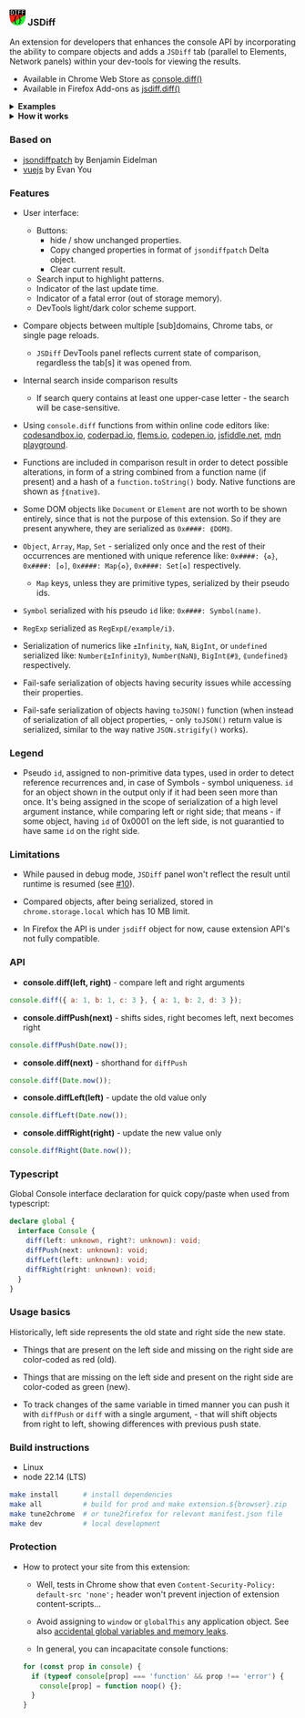 ### ![](./bundle/img/panel-icon28.png) JSDiff

An extension for developers that enhances the console API by incorporating the ability to compare objects and adds a `JSDiff` tab (parallel to Elements, Network panels) within your dev-tools for viewing the results.

- Available in Chrome Web Store as [console.diff()](https://chromewebstore.google.com/detail/consolediff/iefeamoljhdcpigpnpggeiiabpnpgonb)
- Available in Firefox Add-ons as [jsdiff.diff()](https://addons.mozilla.org/addon/jsdiff-diff/)

<details>
  <summary> <strong>Examples</strong> </summary>

- Comparing two objects
  ![screenshot](./doc/screenshot-01.png)

- Tracking changes in `localStorage` (unchanged are hidden)
  ![screenshot](./doc/screenshot-02.png)

</details>
<details>
  <summary> <strong>How it works</strong> </summary>

- Chrome mv3
  ![screenshot](./doc/design.chrome.png)
- Firefox
  ![screenshot](./doc/design.firefox.png)

</details>

### Based on

- [jsondiffpatch](https://github.com/benjamine/jsondiffpatch) by Benjamín Eidelman
- [vuejs](https://github.com/vuejs) by Evan You

### Features

- User interface:

  - Buttons:
    - hide / show unchanged properties.
    - Copy changed properties in format of `jsondiffpatch` Delta object.
    - Clear current result.
  - Search input to highlight patterns.
  - Indicator of the last update time.
  - Indicator of a fatal error (out of storage memory).
  - DevTools light/dark color scheme support.

- Compare objects between multiple [sub]domains, Chrome tabs, or single page reloads.

  - `JSDiff` DevTools panel reflects current state of comparison, regardless the tab[s] it was opened from.

- Internal search inside comparison results

  - If search query contains at least one upper-case letter - the search will be case-sensitive.

- Using `console.diff` functions from within online code editors like: [codesandbox.io](https://codesandbox.io), [coderpad.io](https://coderpad.io), [flems.io](https://flems.io), [codepen.io](https://codepen.io), [jsfiddle.net](https://jsfiddle.net), [mdn playground](https://developer.mozilla.org/play).

- Functions are included in comparison result in order to detect possible alterations, in form of a string combined from a function name (if present) and a hash of a `function.toString()` body. Native functions are shown as `ƒ⟪native⟫`.

- Some DOM objects like `Document` or `Element` are not worth to be shown entirely, since that is not the purpose of this extension. So if they are present anywhere, they are serialized as `0x####: ⟪DOM⟫`.

- `Object`, `Array`, `Map`, `Set` - serialized only once and the rest of their occurrences are mentioned with unique reference like: `0x####: {♻️}`, `0x####: [♻️]`, `0x####: Map{♻️}`, `0x####: Set[♻️]` respectively.

  - `Map` keys, unless they are primitive types, serialized by their pseudo ids.

- `Symbol` serialized with his pseudo `id` like: `0x####: Symbol(name)`.

- `RegExp` serialized as `RegExp⟪/example/i⟫`.

- Serialization of numerics like `±Infinity`, `NaN`, `BigInt`, or `undefined` serialized like: `Number⟪±Infinity⟫`, `Number⟪NaN⟫`, `BigInt⟪#⟫`, `⟪undefined⟫` respectively.

- Fail-safe serialization of objects having security issues while accessing their properties.

- Fail-safe serialization of objects having `toJSON()` function (when instead of serialization of all object properties, - only `toJSON()` return value is serialized, similar to the way native `JSON.strigify()` works).

### Legend

- Pseudo `id`, assigned to non-primitive data types, used in order to detect reference recurrences and, in case of Symbols - symbol uniqueness. `id` for an object shown in the output only if it had been seen more than once. It's being assigned in the scope of serialization of a high level argument instance, while comparing left or right side; that means - if some object, having `id` of 0x0001 on the left side, is not guarantied to have same `id` on the right side.

### Limitations

- While paused in debug mode, `JSDiff` panel won't reflect the result until runtime is resumed (see [#10][i10]).

[i10]: https://github.com/zendive/jsdiff/issues/10

- Compared objects, after being serialized, stored in `chrome.storage.local` which has 10 MB limit.

- In Firefox the API is under `jsdiff` object for now, cause extension API's not fully compatible.

### API

- **console.diff(left, right)** - compare left and right arguments

```javascript
console.diff({ a: 1, b: 1, c: 3 }, { a: 1, b: 2, d: 3 });
```

- **console.diffPush(next)** - shifts sides, right becomes left, next becomes right

```javascript
console.diffPush(Date.now());
```

- **console.diff(next)** - shorthand for `diffPush`

```javascript
console.diff(Date.now());
```

- **console.diffLeft(left)** - update the old value only

```javascript
console.diffLeft(Date.now());
```

- **console.diffRight(right)** - update the new value only

```javascript
console.diffRight(Date.now());
```

### Typescript

Global Console interface declaration for quick copy/paste when used from typescript:

```typescript
declare global {
  interface Console {
    diff(left: unknown, right?: unknown): void;
    diffPush(next: unknown): void;
    diffLeft(left: unknown): void;
    diffRight(right: unknown): void;
  }
}
```

### Usage basics

Historically, left side represents the old state and right side the new state.

- Things that are present on the left side and missing on the right side are color-coded as red (old).

- Things that are missing on the left side and present on the right side are color-coded as green (new).

- To track changes of the same variable in timed manner you can push it with `diffPush` or `diff` with a single argument, - that will shift objects from right to left, showing differences with previous push state.

### Build instructions

- Linux
- node 22.14 (LTS)

```sh
make install      # install dependencies
make all          # build for prod and make extension.${browser}.zip
make tune2chrome  # or tune2firefox for relevant manifest.json file
make dev          # local development
```

### Protection

- How to protect your site from this extension:

  - Well, tests in Chrome show that even `Content-Security-Policy: default-src 'none';` header won't prevent injection of extension content-scripts...

  - Avoid assigning to `window` or `globalThis` any application object.
    See also [accidental global variables and memory leaks](https://www.tutorialspoint.com/explain-in-detail-about-memory-leaks-in-javascript).

  - In general, you can incapacitate console functions:

  ```js
  for (const prop in console) {
    if (typeof console[prop] === 'function' && prop !== 'error') {
      console[prop] = function noop() {};
    }
  }
  ```
